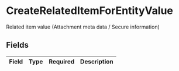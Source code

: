 # CreateRelatedItemForEntityValue

Related item value (Attachment meta data / Secure information)


## Fields

| Field       | Type        | Required    | Description |
| ----------- | ----------- | ----------- | ----------- |